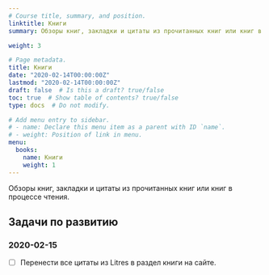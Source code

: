 ```yaml
---
# Course title, summary, and position.
linktitle: Книги
summary: Обзоры книг, закладки и цитаты из прочитанных книг или книг в процессе чтения.

weight: 3

# Page metadata.
title: Книги
date: "2020-02-14T00:00:00Z"
lastmod: "2020-02-14T00:00:00Z"
draft: false  # Is this a draft? true/false
toc: true  # Show table of contents? true/false
type: docs  # Do not modify.

# Add menu entry to sidebar.
# - name: Declare this menu item as a parent with ID `name`.
# - weight: Position of link in menu.
menu:
  books:
    name: Книги
    weight: 1
---
```


Обзоры книг, закладки и цитаты из прочитанных книг или книг в процессе чтения.

## Задачи по развитию

### 2020-02-15

* [ ] Перенести все цитаты из Litres в раздел книги на сайте.
